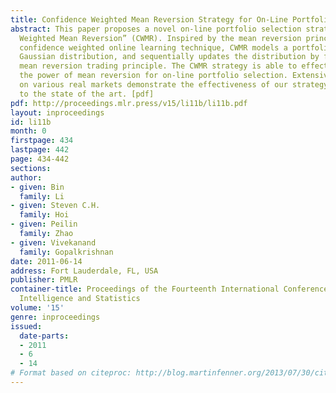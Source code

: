 ```yaml
---
title: Confidence Weighted Mean Reversion Strategy for On-Line Portfolio Selection
abstract: This paper proposes a novel on-line portfolio selection strategy named “Confidence
  Weighted Mean Reversion” (CWMR). Inspired by the mean reversion principle and the
  confidence weighted online learning technique, CWMR models a portfolio vector as
  Gaussian distribution, and sequentially updates the distribution by following the
  mean reversion trading principle. The CWMR strategy is able to effectively exploit
  the power of mean reversion for on-line portfolio selection. Extensive experiments
  on various real markets demonstrate the effectiveness of our strategy in comparison
  to the state of the art. [pdf]
pdf: http://proceedings.mlr.press/v15/li11b/li11b.pdf
layout: inproceedings
id: li11b
month: 0
firstpage: 434
lastpage: 442
page: 434-442
sections: 
author:
- given: Bin
  family: Li
- given: Steven C.H.
  family: Hoi
- given: Peilin
  family: Zhao
- given: Vivekanand
  family: Gopalkrishnan
date: 2011-06-14
address: Fort Lauderdale, FL, USA
publisher: PMLR
container-title: Proceedings of the Fourteenth International Conference on Artificial
  Intelligence and Statistics
volume: '15'
genre: inproceedings
issued:
  date-parts:
  - 2011
  - 6
  - 14
# Format based on citeproc: http://blog.martinfenner.org/2013/07/30/citeproc-yaml-for-bibliographies/
---
```

